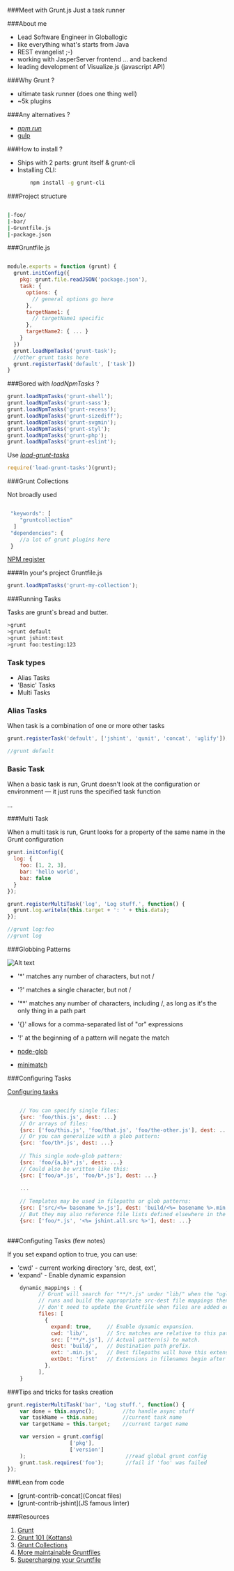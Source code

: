 ###Meet with Grunt.js
Just a task runner

###About me

* Lead Software Engineer in Globallogic
* like everything what's starts from Java
* REST evangelist ;-)
* working with JasperServer frontend ... and backend
* leading development of Visualize.js (javascript API)


###Why Grunt ?
* ultimate task runner (does one thing well)
* ~5k plugins

###Any alternatives ?
* [*npm run*](https://docs.npmjs.com/cli/run-script)
* [gulp](http://gulpjs.com/)


###How to install ?
* Ships with 2 parts: grunt itself & grunt-cli
* Installing CLI:
    ```bash
        npm install -g grunt-cli
    ```

###Project structure

```bash

|-foo/
|-bar/
|-Gruntfile.js
|-package.json

```

###Gruntfile.js

```javascript

module.exports = function (grunt) {
  grunt.initConfig({
    pkg: grunt.file.readJSON('package.json'),
    task: {
      options: {
        // general options go here
      },
      targetName1: {
        // targetName1 specific
      },
      targetName2: { ... }
    }
  })
  grunt.loadNpmTasks('grunt-task');
  //other grunt tasks here
  grunt.registerTask('default', ['task'])
}

```

###Bored with *loadNpmTasks* ?

```javascript
grunt.loadNpmTasks('grunt-shell');
grunt.loadNpmTasks('grunt-sass');
grunt.loadNpmTasks('grunt-recess');
grunt.loadNpmTasks('grunt-sizediff');
grunt.loadNpmTasks('grunt-svgmin');
grunt.loadNpmTasks('grunt-styl');
grunt.loadNpmTasks('grunt-php');
grunt.loadNpmTasks('grunt-eslint');
```

Use [*load-grunt-tasks*](https://www.npmjs.com/package/load-grunt-tasks)

```javascript 
require('load-grunt-tasks')(grunt); 
```


###Grunt Collections

Not broadly used 

```javascript

 "keywords": [
    "gruntcollection"
  ]
 "dependencies": {
    //a lot of grunt plugins here
 }

```
[NPM register](https://www.npmjs.com/browse/keyword/gruntcollection)

####In your's project Gruntfile.js

```javascript
grunt.loadNpmTasks('grunt-my-collection');
```

###Running Tasks

Tasks are grunt`s bread and butter.

```bash
>grunt
>grunt default
>grunt jshint:test
>grunt foo:testing:123  
```

### Task types

* Alias Tasks
* 'Basic' Tasks
* Multi Tasks


### Alias Tasks

When task is a combination of one or more other tasks

```javascript
grunt.registerTask('default', ['jshint', 'qunit', 'concat', 'uglify']);

//grunt default

```

### Basic Task

When a basic task is run, Grunt doesn't look at the configuration or environment — it just runs the specified task function

...


###Multi Task

When a multi task is run, Grunt looks for a property of the same name in the Grunt configuration

```javascript
grunt.initConfig({
  log: {
    foo: [1, 2, 3],
    bar: 'hello world',
    baz: false
  }
});

grunt.registerMultiTask('log', 'Log stuff.', function() {
  grunt.log.writeln(this.target + ': ' + this.data);
});

//grunt log:foo  
//grunt log
```


###Globbing Patterns

![Alt text](https://github.com/isaacs/node-glob/raw/master/oh-my-glob.gif)

* '*' matches any number of characters, but not /
* '?' matches a single character, but not /
* '**' matches any number of characters, including /, as long as it's the only thing in a path part
* '{}' allows for a comma-separated list of "or" expressions
* '!' at the beginning of a pattern will negate the match

* [node-glob](https://github.com/isaacs/node-glob)
* [minimatch](https://github.com/isaacs/minimatch)


###Configuring Tasks

[Configuring tasks](http://gruntjs.com/configuring-tasks#globbing-patterns)

```javascript

    // You can specify single files:
    {src: 'foo/this.js', dest: ...}
    // Or arrays of files:
    {src: ['foo/this.js', 'foo/that.js', 'foo/the-other.js'], dest: ...}
    // Or you can generalize with a glob pattern:
    {src: 'foo/th*.js', dest: ...}
    
    // This single node-glob pattern:
    {src: 'foo/{a,b}*.js', dest: ...}
    // Could also be written like this:
    {src: ['foo/a*.js', 'foo/b*.js'], dest: ...}
    
    ...
    
    // Templates may be used in filepaths or glob patterns:
    {src: ['src/<%= basename %>.js'], dest: 'build/<%= basename %>.min.js'}
    // But they may also reference file lists defined elsewhere in the config:
    {src: ['foo/*.js', '<%= jshint.all.src %>'], dest: ...}
    
```
###Configuting Tasks (few notes)
 
If you set expand option to true, you can use:
* 'cwd' - current working directory 'src, dest, ext',
* 'expand' - Enable dynamic expansion

```javascript
    dynamic_mappings : {
          // Grunt will search for "**/*.js" under "lib/" when the "uglify" task
          // runs and build the appropriate src-dest file mappings then, so you
          // don't need to update the Gruntfile when files are added or removed.
          files: [
            {
              expand: true,     // Enable dynamic expansion.
              cwd: 'lib/',      // Src matches are relative to this path.
              src: ['**/*.js'], // Actual pattern(s) to match.
              dest: 'build/',   // Destination path prefix.
              ext: '.min.js',   // Dest filepaths will have this extension.
              extDot: 'first'   // Extensions in filenames begin after the first dot
            },
          ],
    }
```


###Tips and tricks for tasks creation

```javascript
grunt.registerMultiTask('bar', 'Log stuff.', function() { 
    var done = this.async();         //to handle async stuff
    var taskName = this.name;        //current task name
    var targetName = this.target;    //current target name

    var version = grunt.config(        
                    ['pkg'],
                    ['version']
    );                                //read global grunt config
    grunt.task.requires('foo');       //fail if 'foo' was failed
});
```

###Lean from code

* [grunt-contrib-concat](Concat files)
* [grunt-contrib-jshint](JS famous linter)



###Resources 
 
 1. [Grunt](http://gruntjs.com/)
 1. [Grunt 101 (Kottans)](http://kottans.org/js-slides/grunt) 
 1. [Grunt Collections](https://github.com/gruntjs/grunt/issues/379)
 1. [More maintainable Gruntfiles](http://www.thomasboyt.com/2013/09/01/maintainable-grunt.html)
 1. [Supercharging your Gruntfile](http://www.html5rocks.com/en/tutorials/tooling/supercharging-your-gruntfile/)